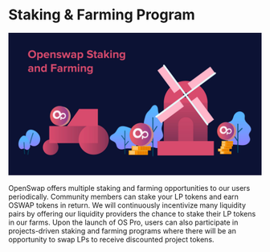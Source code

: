 # Staking & Farming Program

![](../.gitbook/assets/FarmingStaking.jpg)

OpenSwap offers multiple staking and farming opportunities to our users periodically. Community members can stake your LP tokens and earn OSWAP tokens in return. We will continuously incentivize many liquidity pairs by offering our liquidity providers the chance to stake their LP tokens in our farms. Upon the launch of OS Pro, users can also participate in projects-driven staking and farming programs where there will be an opportunity to swap LPs to receive discounted project tokens.
